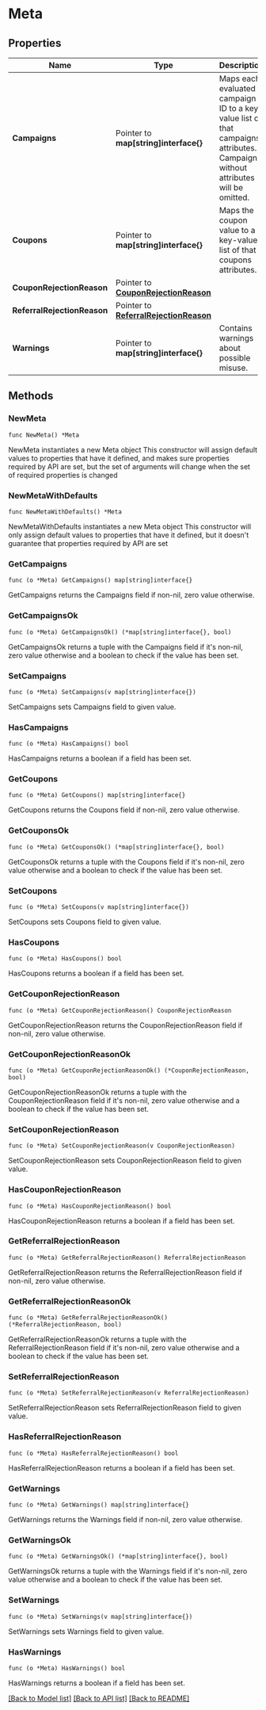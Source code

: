 # Meta

## Properties

Name | Type | Description | Notes
------------ | ------------- | ------------- | -------------
**Campaigns** | Pointer to **map[string]interface{}** | Maps each evaluated campaign ID to a key-value list of that campaigns attributes. Campaigns without attributes will be omitted. | [optional] 
**Coupons** | Pointer to **map[string]interface{}** | Maps the coupon value to a key-value list of that coupons attributes. | [optional] 
**CouponRejectionReason** | Pointer to [**CouponRejectionReason**](CouponRejectionReason.md) |  | [optional] 
**ReferralRejectionReason** | Pointer to [**ReferralRejectionReason**](ReferralRejectionReason.md) |  | [optional] 
**Warnings** | Pointer to **map[string]interface{}** | Contains warnings about possible misuse. | [optional] 

## Methods

### NewMeta

`func NewMeta() *Meta`

NewMeta instantiates a new Meta object
This constructor will assign default values to properties that have it defined,
and makes sure properties required by API are set, but the set of arguments
will change when the set of required properties is changed

### NewMetaWithDefaults

`func NewMetaWithDefaults() *Meta`

NewMetaWithDefaults instantiates a new Meta object
This constructor will only assign default values to properties that have it defined,
but it doesn't guarantee that properties required by API are set

### GetCampaigns

`func (o *Meta) GetCampaigns() map[string]interface{}`

GetCampaigns returns the Campaigns field if non-nil, zero value otherwise.

### GetCampaignsOk

`func (o *Meta) GetCampaignsOk() (*map[string]interface{}, bool)`

GetCampaignsOk returns a tuple with the Campaigns field if it's non-nil, zero value otherwise
and a boolean to check if the value has been set.

### SetCampaigns

`func (o *Meta) SetCampaigns(v map[string]interface{})`

SetCampaigns sets Campaigns field to given value.

### HasCampaigns

`func (o *Meta) HasCampaigns() bool`

HasCampaigns returns a boolean if a field has been set.

### GetCoupons

`func (o *Meta) GetCoupons() map[string]interface{}`

GetCoupons returns the Coupons field if non-nil, zero value otherwise.

### GetCouponsOk

`func (o *Meta) GetCouponsOk() (*map[string]interface{}, bool)`

GetCouponsOk returns a tuple with the Coupons field if it's non-nil, zero value otherwise
and a boolean to check if the value has been set.

### SetCoupons

`func (o *Meta) SetCoupons(v map[string]interface{})`

SetCoupons sets Coupons field to given value.

### HasCoupons

`func (o *Meta) HasCoupons() bool`

HasCoupons returns a boolean if a field has been set.

### GetCouponRejectionReason

`func (o *Meta) GetCouponRejectionReason() CouponRejectionReason`

GetCouponRejectionReason returns the CouponRejectionReason field if non-nil, zero value otherwise.

### GetCouponRejectionReasonOk

`func (o *Meta) GetCouponRejectionReasonOk() (*CouponRejectionReason, bool)`

GetCouponRejectionReasonOk returns a tuple with the CouponRejectionReason field if it's non-nil, zero value otherwise
and a boolean to check if the value has been set.

### SetCouponRejectionReason

`func (o *Meta) SetCouponRejectionReason(v CouponRejectionReason)`

SetCouponRejectionReason sets CouponRejectionReason field to given value.

### HasCouponRejectionReason

`func (o *Meta) HasCouponRejectionReason() bool`

HasCouponRejectionReason returns a boolean if a field has been set.

### GetReferralRejectionReason

`func (o *Meta) GetReferralRejectionReason() ReferralRejectionReason`

GetReferralRejectionReason returns the ReferralRejectionReason field if non-nil, zero value otherwise.

### GetReferralRejectionReasonOk

`func (o *Meta) GetReferralRejectionReasonOk() (*ReferralRejectionReason, bool)`

GetReferralRejectionReasonOk returns a tuple with the ReferralRejectionReason field if it's non-nil, zero value otherwise
and a boolean to check if the value has been set.

### SetReferralRejectionReason

`func (o *Meta) SetReferralRejectionReason(v ReferralRejectionReason)`

SetReferralRejectionReason sets ReferralRejectionReason field to given value.

### HasReferralRejectionReason

`func (o *Meta) HasReferralRejectionReason() bool`

HasReferralRejectionReason returns a boolean if a field has been set.

### GetWarnings

`func (o *Meta) GetWarnings() map[string]interface{}`

GetWarnings returns the Warnings field if non-nil, zero value otherwise.

### GetWarningsOk

`func (o *Meta) GetWarningsOk() (*map[string]interface{}, bool)`

GetWarningsOk returns a tuple with the Warnings field if it's non-nil, zero value otherwise
and a boolean to check if the value has been set.

### SetWarnings

`func (o *Meta) SetWarnings(v map[string]interface{})`

SetWarnings sets Warnings field to given value.

### HasWarnings

`func (o *Meta) HasWarnings() bool`

HasWarnings returns a boolean if a field has been set.


[[Back to Model list]](../README.md#documentation-for-models) [[Back to API list]](../README.md#documentation-for-api-endpoints) [[Back to README]](../README.md)


